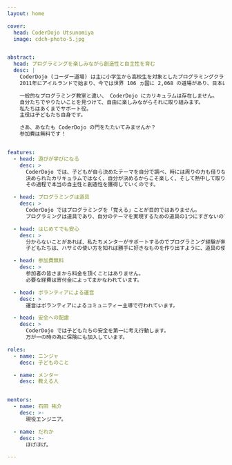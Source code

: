 ```yaml
---
layout: home

cover:
  head: CoderDojo Utsunomiya
  image: cdch-photo-5.jpg


abstract:
  head: プログラミングを楽しみながら創造性と自主性を育む
  desc: |
    CoderDojo (コーダー道場) は主に小学生から高校生を対象としたプログラミングクラブです。
    2011年にアイルランドで始まり、今では世界 106 ヵ国に 2,068 の道場があり、日本にも 194 の道場があります。 (2019年11月現在)

    一般的なプログラミング教室と違い、 CoderDojo にカリキュラムは存在しません。
    自分たちでやりたいことを見つけて、自由に楽しみながらそれに取り組みます。
    私たちはあくまでサポート役。
    主役は子どもたち自身です。

    さあ、あなたも CoderDojo の門をたたいてみませんか？
    参加費は無料です！


features:
  - head: 遊びが学びになる
    desc: >
      CoderDojo では、子どもが自ら決めたテーマを自分で調べ、時には周りの力も借りながら目標を達成していきます。
      決められたカリキュラムではなく、自分が決めるからこそ楽しく、そして熱中して取り組むことができるのです。
      その過程で本当の自主性と創造性を獲得していくのです。

  - head: プログラミングは道具
    desc: >
      CoderDojo ではプログラミングを「覚える」ことが目的ではありません。
      プログラミングは道具であり、自分のテーマを実現するための道具の1つにすぎないのです。

  - head: はじめてでも安心
    desc: >
      分からないことがあれば、私たちメンターがサポートするのでプログラミング経験が無くても大丈夫。
      子どもたちは、ハサミの使い方を知れば勝手に好きなものを作り出すように、道具の使い方を少し知るだけで、自由に想像力を発揮することでしょう。

  - head: 参加費無料
    desc: >
      参加者の皆さまから料金を頂くことはありません。
      必要な経費は寄付金によってまかなわれています。

  - head: ボランティアによる運営
    desc: >
      運営はボランティアによるコミュニティー主導で行われています。

  - head: 安全への配慮
    desc: >
      CoderDojo では子どもたちの安全を第一に考え行動します。
      万が一の時の為に保険にも加入しています。

roles:
  - name: ニンジャ
    desc: 子どものこと

  - name: メンター
    desc: 教える人


mentors:
  - name: 石田 祐介
    desc: >-
      現役エンジニア。

  - name: だれか
    desc: >-
      ほげほげ。

---
```

